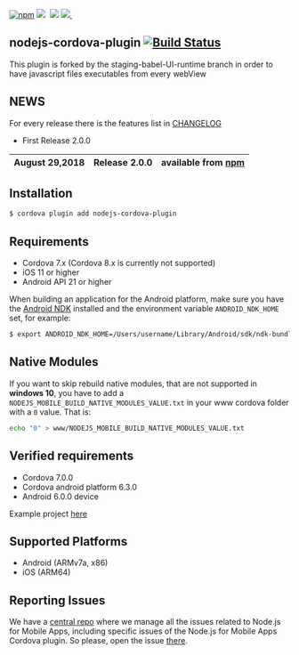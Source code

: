 
[![npm](https://img.shields.io/badge/npm-v8.9.4-green.svg)](https://www.npmjs.com/package/nodejs-cordova-plugin)&nbsp;<img src="https://img.shields.io/github/forks/fullStackApp/nodejs-cordova-plugin.svg">&nbsp;
<img src="https://img.shields.io/github/stars/fullStackApp/nodejs-cordova-plugin.svg">&nbsp;<a href="https://github.com/fullStackApp/nodejs-cordova-plugin/issues"><img src="https://img.shields.io/github/issues/fullStackApp/nodejs-cordova-plugin.svg">
</a>&nbsp;

## nodejs-cordova-plugin [![Build Status](https://travis-ci.org/fullStackApp/nodejs-cordova-plugin.svg)](https://travis-ci.org/fullStackApp/nodejs-cordova-plugin)

This plugin is forked by the staging-babel-UI-runtime branch in order to have javascript files executables from every webView


## NEWS

For every release there is the features list in [CHANGELOG](https://github.com/fullStackApp/nodejs-cordova-plugin/blob/master/CHANGELOG.md)


* First Release 2.0.0

August 29,2018  | **Release 2.0.0** | available from [npm](https://www.npmjs.com/package/nodejs-cordova-plugin/v/2.0.0)  |
---- | ---- | ---- |

## Installation

```bash
$ cordova plugin add nodejs-cordova-plugin
```

## Requirements

 - Cordova 7.x (Cordova 8.x is currently not supported)
 - iOS 11 or higher
 - Android API 21 or higher

When building an application for the Android platform, make sure you have the [Android NDK](https://developer.android.com/ndk/index.html) installed and the environment variable `ANDROID_NDK_HOME` set, for example:
```bash
$ export ANDROID_NDK_HOME=/Users/username/Library/Android/sdk/ndk-bundle
```

## Native Modules

If you want to skip rebuild native modules, that are not supported in **windows 10**, you have to add a ```NODEJS_MOBILE_BUILD_NATIVE_MODULES_VALUE.txt``` in your www cordova folder with a ```0``` value.
That is:

```bash
echo "0" > www/NODEJS_MOBILE_BUILD_NATIVE_MODULES_VALUE.txt
```

## Verified requirements

 - Cordova 7.0.0
 - Cordova android platform 6.3.0
 - Android 6.0.0 device
 
 Example project [here](https://github.com/amanganiello90/java-angular-web-app#cordova-android)

## Supported Platforms

- Android (ARMv7a, x86)
- iOS (ARM64)

## Reporting Issues

We have a [central repo](https://github.com/janeasystems/nodejs-mobile/issues) where we manage all the issues related to Node.js for Mobile Apps, including specific issues of the Node.js for Mobile Apps Cordova plugin.
So please, open the issue [there](https://github.com/janeasystems/nodejs-mobile/issues).


